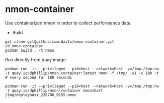 # nmon-container

Use containerized nmon in order to collect performance data.

- Build
```
git clone git@github.com:dav1x/nmon-container.git
cd nmon-container
podman build . -t nmon
```

Run directly from quay image:
```
podman run -it -–privileged --pid=host --network=host -v=/tmp:/tmp:rw -t quay.io/dphillip/nmon-container:latest nmon -f /tmp/ -s1 -c 180 -t 
# every second for 180 seconds

podman run -it -–privileged --pid=host --network=host -v=/tmp:/tmp:rw -t quay.io/dphillip/nmon-container nmonchart /tmp/deployhost_220706_0155.nmon
``
